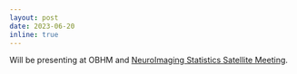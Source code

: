 ```yaml
---
layout: post
date: 2023-06-20
inline: true
---
```


Will be presenting at OBHM and [NeuroImaging Statistics Satellite Meeting](https://neurodatascience.github.io/events.html).